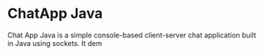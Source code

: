 <h1>ChatApp Java</h1>
<p>
  Chat App Java is a simple console-based client-server chat application built in Java using sockets. It dem
</p> 
